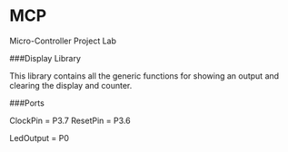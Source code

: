 # MCP
Micro-Controller Project Lab


###Display Library

This library contains all the generic functions for showing an output and clearing the display and counter.

###Ports

ClockPin = P3.7
ResetPin = P3.6

LedOutput = P0



